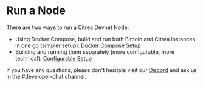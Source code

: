 # Run a Node

There are two ways to run a Citrea Devnet Node:
- Using Docker Compose, build and run both Bitcoin and Citrea instances in one go (simpler setup): [Docker Compose Setup](docker-compose-setup.md)
- Building and running them separately (more configurable, more technical): [Configurable Setup](configurable-setup.md)

If you have any questions, please don't hesitate visit our [Discord](https://discord.gg/citrea) and ask us in the #developer-chat channel.

